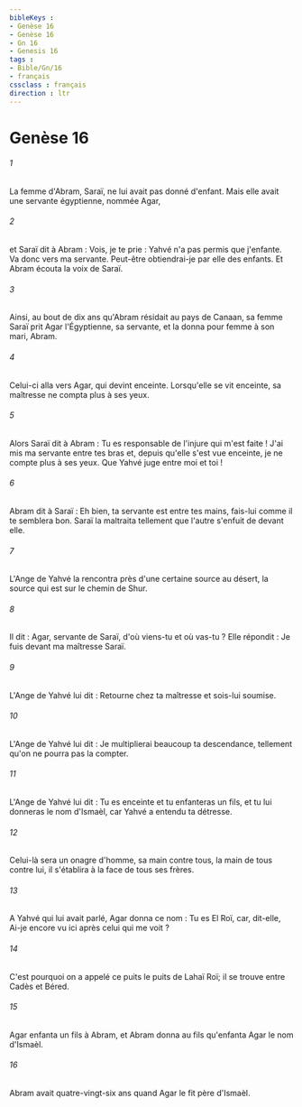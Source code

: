 ```yaml
---
bibleKeys : 
- Genèse 16
- Genèse 16
- Gn 16
- Genesis 16
tags : 
- Bible/Gn/16
- français
cssclass : français
direction : ltr
---
```


# Genèse 16

###### 1
La femme d'Abram, Saraï, ne lui avait pas donné d'enfant. Mais elle avait une servante égyptienne, nommée Agar, 
###### 2
et Saraï dit à Abram : Vois, je te prie : Yahvé n'a pas permis que j'enfante. Va donc vers ma servante. Peut-être obtiendrai-je par elle des enfants. Et Abram écouta la voix de Saraï.
###### 3
Ainsi, au bout de dix ans qu'Abram résidait au pays de Canaan, sa femme Saraï prit Agar l'Égyptienne, sa servante, et la donna pour femme à son mari, Abram. 
###### 4
Celui-ci alla vers Agar, qui devint enceinte. Lorsqu'elle se vit enceinte, sa maîtresse ne compta plus à ses yeux. 
###### 5
Alors Saraï dit à Abram : Tu es responsable de l'injure qui m'est faite ! J'ai mis ma servante entre tes bras et, depuis qu'elle s'est vue enceinte, je ne compte plus à ses yeux. Que Yahvé juge entre moi et toi ! 
###### 6
Abram dit à Saraï : Eh bien, ta servante est entre tes mains, fais-lui comme il te semblera bon. Saraï la maltraita tellement que l'autre s'enfuit de devant elle.
###### 7
L'Ange de Yahvé la rencontra près d'une certaine source au désert, la source qui est sur le chemin de Shur. 
###### 8
Il dit : Agar, servante de Saraï, d'où viens-tu et où vas-tu ? Elle répondit : Je fuis devant ma maîtresse Saraï. 
###### 9
L'Ange de Yahvé lui dit : Retourne chez ta maîtresse et sois-lui soumise. 
###### 10
L'Ange de Yahvé lui dit : Je multiplierai beaucoup ta descendance, tellement qu'on ne pourra pas la compter. 
###### 11
L'Ange de Yahvé lui dit : Tu es enceinte et tu enfanteras un fils, et tu lui donneras le nom d'Ismaèl, car Yahvé a entendu ta détresse.
###### 12
Celui-là sera un onagre d'homme, sa main contre tous, la main de tous contre lui, il s'établira à la face de tous ses frères. 
###### 13
A Yahvé qui lui avait parlé, Agar donna ce nom : Tu es El Roï, car, dit-elle, Ai-je encore vu ici après celui qui me voit ? 
###### 14
C'est pourquoi on a appelé ce puits le puits de Lahaï Roï; il se trouve entre Cadès et Béred.
###### 15
Agar enfanta un fils à Abram, et Abram donna au fils qu'enfanta Agar le nom d'Ismaèl. 
###### 16
Abram avait quatre-vingt-six ans quand Agar le fit père d'Ismaèl.
